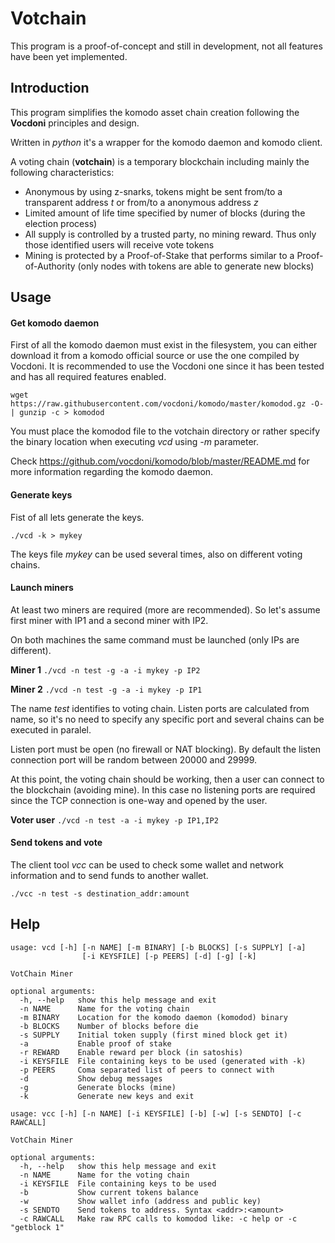 # Votchain

This program is a proof-of-concept and still in development, not all features have been yet implemented.

## Introduction

This program simplifies the komodo asset chain creation following the **Vocdoni** principles and design.

Written in *python* it's a wrapper for the komodo daemon and komodo client.

A voting chain (**votchain**) is a temporary blockchain including mainly the following characteristics:

- Anonymous by using z-snarks, tokens might be sent from/to a transparent address *t* or from/to a anonymous address *z*
- Limited amount of life time specified by numer of blocks (during the election process)
- All supply is controlled by a trusted party, no mining reward. Thus only those identified users will receive vote tokens
- Mining is protected by a Proof-of-Stake that performs similar to a Proof-of-Authority (only nodes with tokens are able to generate new blocks)

## Usage

#### Get komodo daemon

First of all the komodo daemon must exist in the filesystem, you can either download it from a komodo official source or use the one compiled by Vocdoni.
It is recommended to use the Vocdoni one since it has been tested and has  all required features enabled.

`wget https://raw.githubusercontent.com/vocdoni/komodo/master/komodod.gz -O- | gunzip -c > komodod`

You must place the komodod file to the votchain directory or rather specify the binary location when executing *vcd* using *-m* parameter.

Check https://github.com/vocdoni/komodo/blob/master/README.md for more information regarding the komodo daemon.

#### Generate keys

Fist of all lets generate the keys.

`./vcd -k > mykey`

The keys file *mykey* can be used several times, also on different voting chains.

#### Launch miners

At least two miners are required (more are recommended). So let's assume first miner with IP1 and a second miner with IP2.

On both machines the same command must be launched (only IPs are different).

**Miner 1**
`./vcd -n test -g -a -i mykey -p IP2`

**Miner 2**
`./vcd -n test -g -a -i mykey -p IP1`

The name *test* identifies to voting chain. Listen ports are calculated from name, so it's no need to specify any specific port and several chains can be executed in paralel.

Listen port must be open (no firewall or NAT blocking). By default the listen connection port will be random between 20000 and 29999.

At this point, the voting chain should be working, then a user can connect to the blockchain (avoiding mine). In this case no listening ports are required since the TCP connection is one-way and opened by the user.

**Voter user**
`./vcd -n test -a -i mykey -p IP1,IP2`

#### Send tokens and vote

The client tool *vcc* can be used to check some wallet and network information and to send funds to another wallet.

`./vcc -n test -s destination_addr:amount`

## Help

```
usage: vcd [-h] [-n NAME] [-m BINARY] [-b BLOCKS] [-s SUPPLY] [-a]
                [-i KEYSFILE] [-p PEERS] [-d] [-g] [-k]

VotChain Miner

optional arguments:
  -h, --help   show this help message and exit
  -n NAME      Name for the voting chain
  -m BINARY    Location for the komodo daemon (komodod) binary
  -b BLOCKS    Number of blocks before die
  -s SUPPLY    Initial token supply (first mined block get it)
  -a           Enable proof of stake
  -r REWARD    Enable reward per block (in satoshis)
  -i KEYSFILE  File containing keys to be used (generated with -k)
  -p PEERS     Coma separated list of peers to connect with
  -d           Show debug messages
  -g           Generate blocks (mine)
  -k           Generate new keys and exit
```

```
usage: vcc [-h] [-n NAME] [-i KEYSFILE] [-b] [-w] [-s SENDTO] [-c RAWCALL]

VotChain Miner

optional arguments:
  -h, --help   show this help message and exit
  -n NAME      Name for the voting chain
  -i KEYSFILE  File containing keys to be used
  -b           Show current tokens balance
  -w           Show wallet info (address and public key)
  -s SENDTO    Send tokens to address. Syntax <addr>:<amount>
  -c RAWCALL   Make raw RPC calls to komodod like: -c help or -c "getblock 1"
```
